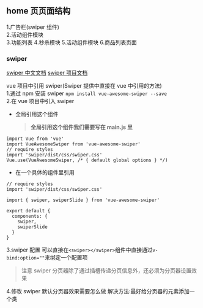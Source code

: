 ## home 页页面结构

1.广告栏(swiper 组件)  
2.活动组件模块  
3.功能列表 4.秒杀模块 5.活动组件模块 6.商品列表页面

### swiper

[swiper 中文文档](https://www.swiper.com.cn/)
[swiper 项目文档](https://github.com/surmon-china/vue-awesome-swiper)

vue 项目中引用 swiper(Swiper 提供中直接在 vue 中引用的方法)  
1.通过 npm 安装 swiper
`npm install vue-awesome-swiper --save`  
2.在 vue 项目中引入 swiper

- 全局引用这个组件
  > **全局引用这个组件我们需要写在 main.js 里**

```
import Vue from 'vue'
import VueAwesomeSwiper from 'vue-awesome-swiper'
// require styles
import 'swiper/dist/css/swiper.css'
Vue.use(VueAwesomeSwiper, /* { default global options } */)
```

- 在一个具体的组件里引用

```
// require styles
import 'swiper/dist/css/swiper.css'

import { swiper, swiperSlide } from 'vue-awesome-swiper'

export default {
  components: {
    swiper,
    swiperSlide
  }
}
```

3.swiper 配置
可以直接在`<swiper></swiper>`组件中直接通过`v-bind:option=""`来绑定一个配置项

> 注意 swiper 分页器除了通过插槽传递分页信息外，还必须为分页器设置效果

4.修改 swiper 默认分页器效果需要怎么做
解决方法:最好给分页器的元素添加一个类

